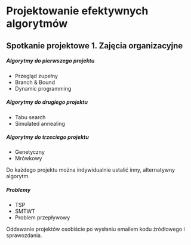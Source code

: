 # Projektowanie efektywnych algorytmów
## Spotkanie projektowe 1. Zajęcia organizacyjne

##### Algorytmy do pierwszego projektu
* Przegląd zupełny
* Branch & Bound
* Dynamic programming

##### Algorytmy do drugiego projektu
* Tabu search
* Simulated annealing

##### Algorytmy do trzeciego projektu
* Genetyczny
* Mrówkowy

Do każdego projektu można indywidualnie ustalić inny, alternatywny algorytm.

##### Problemy
* TSP
* SMTWT
* Problem przepływowy

Oddawanie projektów osobiście po wysłaniu emailem kodu źródłowego i sprawozdania.

